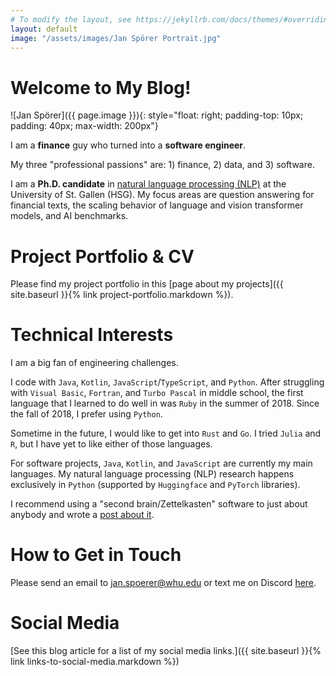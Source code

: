 ```yaml
---
# To modify the layout, see https://jekyllrb.com/docs/themes/#overriding-theme-defaults
layout: default
image: "/assets/images/Jan Spörer Portrait.jpg"
---
```


# Welcome to My Blog!

![Jan Spörer]({{ page.image }}){: style="float: right; padding-top: 10px; padding: 40px; max-width: 200px"}

I am a **finance** guy who turned into a **software engineer**.

My three "professional passions" are: 1) finance, 2) data, and 3) software.

I am a **Ph.D. candidate** in [natural language processing (NLP)](https://ics.unisg.ch/chair-ds-nlp-handschuh/) at the University of St. Gallen (HSG). My focus areas are question answering for financial texts, the scaling behavior of language and vision transformer models, and AI benchmarks.

# Project Portfolio & CV

Please find my project portfolio in this [page about my projects]({{ site.baseurl }}{% link project-portfolio.markdown %}).

# Technical Interests

I am a big fan of engineering challenges.

I code with `Java`, `Kotlin`, `JavaScript`/`TypeScript`, and `Python`. After struggling with `Visual Basic`, `Fortran`, and `Turbo Pascal` in middle school, the first language that I learned to do well in was `Ruby` in the summer of 2018. Since the fall of 2018, I prefer using `Python`.

Sometime in the future, I would like to get into `Rust` and `Go`. I tried `Julia` and `R`, but I have yet to like either of those languages.

For software projects, `Java`, `Kotlin`, and `JavaScript` are currently my main languages. My natural language processing (NLP) research happens exclusively in `Python` (supported by `Huggingface` and `PyTorch` libraries).

I recommend using a "second brain/Zettelkasten" software to just about anybody and wrote a [post about it](/secondbrain).

# How to Get in Touch

Please send an email to jan.spoerer@whu.edu or text me on Discord [here](https://discord.gg/2c8Kgj2aR3).

# Social Media

[See this blog article for a list of my social media links.]({{ site.baseurl }}{% link links-to-social-media.markdown %})